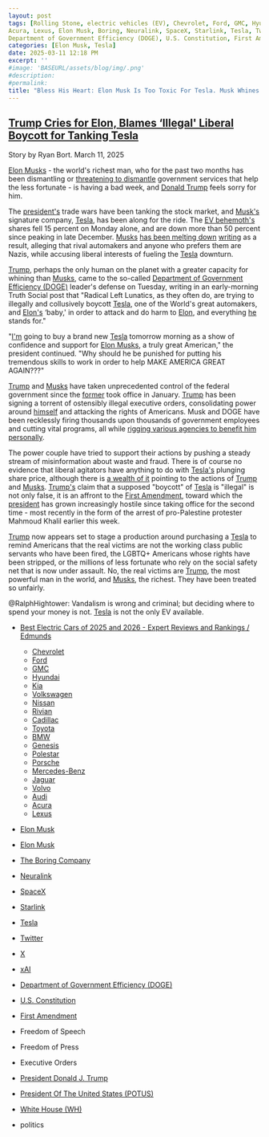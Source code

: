 ```yaml
---
layout: post
tags: [Rolling Stone, electric vehicles (EV), Chevrolet, Ford, GMC, Hyundai, Kia, Volkswagen, Nissan, Rivian, Cadillac, Toyota, BMW, Genesis, Polestar, Porsche, Mercedes-Benz, Jaguar, Volvo, Audi, 
Acura, Lexus, Elon Musk, Boring, Neuralink, SpaceX, Starlink, Tesla, Twitter, X, xAI, 
Department of Government Efficiency (DOGE), U.S. Constitution, First Amendment, Freedom of Speech, Freedom of Press, Executive Orders, President Donald J. Trump, President Of The United States (POTUS), White House (WH), politics]
categories: [Elon Musk, Tesla]
date: 2025-03-11 12:18 PM
excerpt: ''
#image: 'BASEURL/assets/blog/img/.png'
#description:
#permalink:
title: "Bless His Heart: Elon Musk Is Too Toxic For Tesla. Musk Whines."
---
```



## [Trump Cries for Elon, Blames ‘Illegal' Liberal Boycott for Tanking Tesla](https://www.rollingstone.com/politics/politics-news/trump-cries-elon-illegal-liberal-boycott-tesla-1235293465/)

Story by Ryan Bort. March 11, 2025

[Elon Musks](https://ir.tesla.com/corporate/elon-musk) - the world's richest man, who for the past two months has been dismantling or [threatening to dismantle](https://www.rollingstone.com/politics/politics-news/elon-musk-cuts-social-security-medicaid-medicare-1235293407/) government services that help the less fortunate - is having a bad week, and [Donald Trump](https://www.whitehouse.gov/administration/donald-j-trump/) feels sorry for him.

The [president's](https://www.whitehouse.gov/administration/donald-j-trump/) trade wars have been tanking the stock market, and [Musk's](https://ir.tesla.com/corporate/elon-musk) signature company, [Tesla](https://www.tesla.com/), has been along for the ride. The [EV behemoth's](https://www.tesla.com/) shares fell 15 percent on Monday alone, and are down more than 50 percent since peaking in late December. [Musks](https://ir.tesla.com/corporate/elon-musk) [has been melting down](https://www.rollingstone.com/culture/culture-news/musk-tesla-stock-price-plunge-1235292855/)
[writing](https://truthsocial.com/@realDonaldTrump/posts/114141854575248527) as a result, alleging that rival automakers and anyone who prefers them are Nazis, while accusing liberal interests of fueling the [Tesla](https://www.tesla.com/) downturn.

[Trump](https://www.whitehouse.gov/administration/donald-j-trump/), perhaps the only human on the planet with a greater capacity for whining than [Musks](https://ir.tesla.com/corporate/elon-musk), came to the so-called [Department of Government Efficiency (DOGE)](https://www.doge.gov/) leader's defense on Tuesday, writing in an early-morning Truth Social post that "Radical Left Lunatics, as they often do, are trying to illegally and collusively boycott [Tesla](https://www.tesla.com/), one of the World's great automakers, and [Elon's](https://ir.tesla.com/corporate/elon-musk) ‘baby,' in order to attack and do harm to [Elon](https://ir.tesla.com/corporate/elon-musk), and everything [he](https://ir.tesla.com/corporate/elon-musk) stands for."

"[I'm](https://www.whitehouse.gov/administration/donald-j-trump/) going to buy a brand new [Tesla](https://www.tesla.com/) tomorrow morning as a show of confidence and support for [Elon Musks](https://ir.tesla.com/corporate/elon-musk), a truly great American," the president continued. "Why should he be punished for putting his tremendous skills to work in order to help MAKE AMERICA GREAT AGAIN???"

[Trump](https://www.whitehouse.gov/administration/donald-j-trump/) and [Musks](https://ir.tesla.com/corporate/elon-musk) have taken unprecedented control of the federal government since the [former](https://www.whitehouse.gov/administration/donald-j-trump/) took office in January. [Trump](https://www.whitehouse.gov/administration/donald-j-trump/) has been signing a torrent of ostensibly illegal executive orders, consolidating power around [himself](https://www.whitehouse.gov/administration/donald-j-trump/) and attacking the rights of Americans. Musk and DOGE have been recklessly firing thousands upon thousands of government employees and cutting vital programs, all while [rigging various agencies to benefit him personally](https://www.rollingstone.com/politics/political-commentary/musk-doge-teardown-cutting-waste-land-grab-1235280902/).

The power couple have tried to support their actions by pushing a steady stream of misinformation about waste and fraud. There is of course no evidence that liberal agitators have anything to do with [Tesla's](https://www.tesla.com/) plunging share price, although there is [a wealth of it](https://www.rollingstone.com/politics/politics-news/trump-excuses-dire-economic-outlook-ridiculous-1235292682/) pointing to the actions of [Trump](https://www.whitehouse.gov/administration/donald-j-trump/) and [Musks](https://ir.tesla.com/corporate/elon-musk). [Trump's](https://www.whitehouse.gov/administration/donald-j-trump/) claim that a supposed "boycott" of [Tesla](https://www.tesla.com/) is "illegal" is not only false, it is an affront to the [First Amendment](https://constitution.congress.gov/constitution/amendment-1/), toward which the [president](https://www.whitehouse.gov/administration/donald-j-trump/) has grown increasingly hostile since taking office for the second time - most recently in the form of the arrest of pro-Palestine protester Mahmoud Khalil earlier this week.

[Trump](https://www.whitehouse.gov/administration/donald-j-trump/) now appears set to stage a production around purchasing a [Tesla](https://www.tesla.com/) to remind Americans that the real victims are not the working class public servants who have been fired, the LGBTQ+ Americans whose rights have been stripped, or the millions of less fortunate who rely on the social safety net that is now under assault. No, the real victims are [Trump](https://www.whitehouse.gov/administration/donald-j-trump/), the most powerful man in the world, and [Musks](https://ir.tesla.com/corporate/elon-musk), the richest. They have been treated so unfairly.

@RalphHightower: Vandalism is wrong and criminal; but deciding where to spend your money is not. [Tesla](https://www.tesla.com/) is not the only EV available. 

- [Best Electric Cars of 2025 and 2026 - Expert Reviews and Rankings / Edmunds](https://www.edmunds.com/electric-car/#electric-suvs)
    - [Chevrolet ](https://www.chevrolet.com/)
    - [Ford](https://www.ford.com/)
    - [GMC](https://www.gmc.com/)
    - [Hyundai ](https://www.hyundai.com/)
    - [Kia](https://www.kia.com/)
    - [Volkswagen ](https://www.vw.com/)
    - [Nissan ](https://www.nissan.com/)
    - [Rivian](https://www.rivian.com/)
    - [Cadillac ](https://www.cadillac.com/)
    - [Toyota ](https://www.toyota.com/)
    - [BMW ](https://www.bmw.com/)
    - [Genesis ](https://www.genesis.com/)
    - [Polestar ](https://www.polestar.com/)
    - [Porsche ](https://www.porsche.com/)
    - [Mercedes-Benz](https://www.mbusa.com/)
    - [Jaguar](https://www.jaguar.com/)
    - [Volvo](https://www.volvo.com/)
    - [Audi](https://www.audi.com/)
    - [Acura ](https://www.acura.com/)
    - [Lexus ](https://www.lexus.com/)

- [Elon Musk](https://ir.tesla.com/corporate/elon-musk)
- [Elon Musk](https://x.com/elonmusk/)
- [The Boring Company](https://www.boringcompany.com/)
- [Neuralink](https://neuralink.com/)
- [SpaceX](https://www.spacex.com/)
- [Starlink](https://www.starlink.com/)
- [Tesla](https://www.tesla.com/)
- [Twitter](https://twitter.com/)
- [ X ](https://x.com/)
- [xAI](https://x.ai/)
- [Department of Government Efficiency (DOGE)](https://www.doge.gov/)
- [U.S. Constitution](https://constitution.congress.gov/constitution/)
- [First Amendment](https://constitution.congress.gov/constitution/amendment-1/)
- Freedom of Speech
- Freedom of Press 
- Executive Orders
- [President Donald J. Trump](https://www.whitehouse.gov/administration/donald-j-trump/)
- [President Of The United States (POTUS)](https://www.whitehouse.gov/)
- [White House (WH)](https://www.whitehouse.gov/)
- politics
